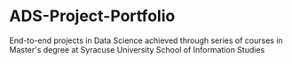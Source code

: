 # ADS-Project-Portfolio
End-to-end projects in Data Science achieved through series of courses in Master's degree at Syracuse University School of Information Studies 
